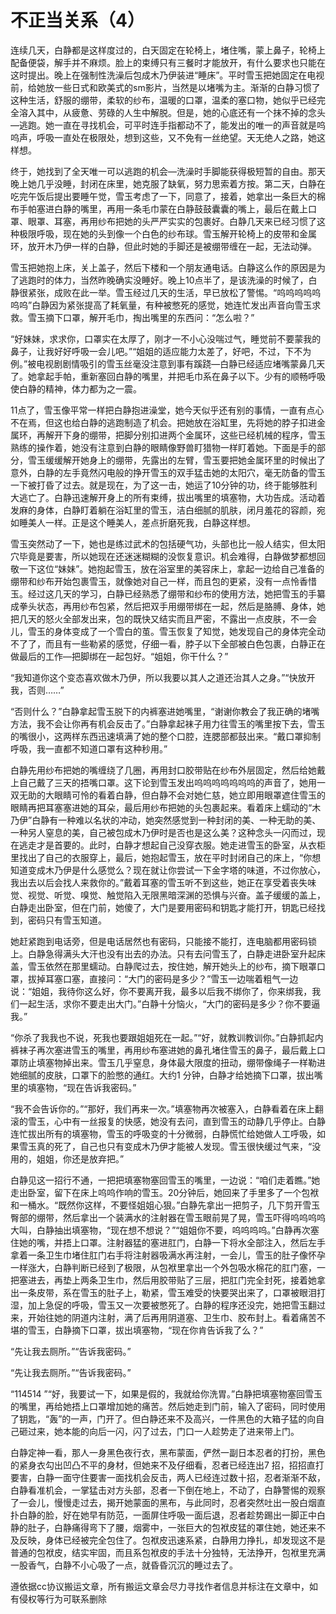 # 不正当关系（4）

连续几天，白静都是这样度过的，白天固定在轮椅上，堵住嘴，蒙上鼻子，轮椅上配备便袋，解手并不麻烦。脸上的束缚只有三餐时才能放开，有什么要求也只能在这时提出。晚上在强制性洗澡后包成木乃伊装进“睡床”。平时雪玉把她固定在电视前，给她放一些日式和欧美式的sm影片，当然是以堵嘴为主。渐渐的白静习惯了这种生活，舒服的绷带，柔软的纱布，温暖的口罩，温柔的塞口物，她似乎已经完全溶入其中，从疲惫、劳碌的人生中解脱。但是，她的心底还有一个抹不掉的念头—逃跑。她一直在寻找机会，可平时连手指都动不了，能发出的唯一的声音就是呜呜声，呼吸一直处在极限处，想到这些，又不免有一丝绝望。天无绝人之路，她这样想。

终于，她找到了全天唯一可以逃跑的机会—洗澡时手脚能获得极短暂的自由。那天晚上她几乎没睡，封闭在床里，她克服了缺氧，努力思索着方按。第二天，白静在吃完午饭后提出要睡午觉，雪玉考虑了一下，同意了，接着，她拿出一条巨大的棉布手帕塞进白静的嘴里，再用一条毛巾蒙在白静鼓鼓囊囊的嘴上，最后在戴上口罩、眼罩、耳塞，再用纱布把她的头严严实实的包裹好。白静几天来已经习惯了这种极限呼吸，现在她的头到像一个白色的纱布球。雪玉解开轮椅上的皮带和金属环，放开木乃伊一样的白静，但此时她的手脚还是被绷带缠在一起，无法动弹。

雪玉把她抱上床，关上盖子，然后下楼和一个朋友通电话。白静这么作的原因是为了逃跑时的体力，当然昨晚确实没睡好。晚上10点半了，是该洗澡的时候了，白静很紧张，成败在此一举。雪玉经过几天的生活，早已放松了警惕。“呜呜呜呜呜呜呜”白静因为紧张提高了耗氧量，有种被憋死的感觉，她连忙发出声音向雪玉求救。雪玉摘下口罩，解开毛巾，掏出嘴里的东西问：“怎么啦？”

“好妹妹，求求你，口罩实在太厚了，刚才一不小心没喘过气，睡觉前不要蒙我的鼻子，让我好好呼吸一会儿吧。”“姐姐的适应能力太差了，好吧，不过，下不为例。”被电视剧剧情吸引的雪玉丝毫没注意到事有蹊跷—白静已经适应堵嘴蒙鼻几天了。她拿起手帕，重新塞回白静的嘴里，并把毛巾系在鼻子以下。少有的顺畅呼吸使白静的精神，体力都为之一震。

11点了，雪玉像平常一样把白静抱进澡堂，她今天似乎还有别的事情，一直有点心不在焉，但这也给白静的逃跑制造了机会。把她放在浴缸里，先将她的脖子扣进金属环，再解开下身的绷带，把脚分别扣进两个金属环，这些已经机械的程序，雪玉熟练的操作着，她没有注意到白静的眼睛像野兽盯猎物一样盯着她。下面是手的部分，雪玉缓缓解开她身上的绷带，先露出的左臂，雪玉要把她金属环里的时候出了意外，白静的左手竟然闪电般的挣开雪玉的双手猛击她的太阳穴，毫无防备的雪玉一下被打昏了过去。就是现在，为了这一击，她运了10分钟的功，终于能够胜利大逃亡了。白静迅速解开身上的所有束缚，拔出嘴里的填塞物，大功告成。活动着发麻的身体，白静盯着躺在浴缸里的雪玉，洁白细腻的肌肤，闭月羞花的容颜，宛如睡美人一样。正是这个睡美人，差点折磨死我，白静这样想。

雪玉突然动了一下，她也是练过武术的包括硬气功，头部也比一般人结实，但太阳穴毕竟是要害，所以她现在还迷迷糊糊的没恢复意识。机会难得，白静做梦都想回敬一下这位“妹妹”。她抱起雪玉，放在浴室里的美容床上，拿起一边给自己准备的绷带和纱布开始包裹雪玉，就像她对自己一样，而且包的更紧，没有一点怜香惜玉。经过这几天的学习，白静已经熟悉了绷带和纱布的使用方法，她把雪玉的手纂成拳头状态，再用纱布包紧，然后把双手用绷带绑在一起，然后是胳膊、身体，她把几天的怒火全部发出来，包的既快又结实而且严密，不露出一点皮肤，不一会儿，雪玉的身体变成了一个雪白的茧。雪玉恢复了知觉，她发现自己的身体完全动不了了，而且有一些勒紧的感觉，仔细一看，脖子以下全部被白色包裹，白静正在做最后的工作—把脚绑在一起包好。“姐姐，你干什么？”

“我知道你这个变态喜欢做木乃伊，所以我要以其人之道还治其人之身。”“快放开我，否则……”

“否则什么？”白静拿起雪玉脱下的内裤塞进她嘴里，“谢谢你教会了我正确的堵嘴方法，我不会让你再有机会反击了。”白静拿起袜子用力往雪玉的嘴里按下去，雪玉的嘴很小，这两样东西迅速填满了她的整个口腔，连腮部都鼓出来。“戴口罩抑制呼吸，我一直都不知道口罩有这种秒用。”

白静先用纱布把她的嘴缠绕了几圈，再用封口胶带贴在纱布外层固定，然后给她戴上自己戴了三天的捂嘴口罩。这下论到雪玉发出呜呜呜呜呜呜呜的声音了，她用一双无助的大眼睛可怜的看着白静，但白静不会对她仁慈，她立即用眼罩遮住雪玉的眼睛再把耳塞塞进她的耳朵，最后用纱布把她的头包裹起来。看着床上蠕动的“木乃伊”白静有一种难以名状的冲动，她突然感觉到一种封闭的美、一种无助的美、一种另人窒息的美，自己被包成木乃伊时是否也是这么美？这种念头一闪而过，现在逃走才是首要的。此时，白静才想起自己没穿衣服。她走进雪玉的卧室，从衣柜里找出了自己的衣服穿上，最后，她抱起雪玉，放在平时封闭自己的床上，“你想知道变成木乃伊是什么感觉么？现在就让你尝试一下金字塔的味道，不过你放心，我出去以后会找人来救你的。”戴着耳塞的雪玉听不到这些，她正在享受着丧失味觉、视觉、听觉、嗅觉、触觉陷入无限黑暗深渊的恐惧与兴奋。盖子缓缓的盖上，白静走出卧室，但在门前，她傻了，大门是要用密码和钥匙才能打开，钥匙已经找到，密码只有雪玉知道。

她赶紧跑到电话旁，但是电话居然也有密码，只能接不能打，连电脑都用密码锁上。白静急得满头大汗也没有出去的办法。只有去问雪玉了，白静走进卧室升起床盖，雪玉依然在那里蠕动。白静爬过去，按住她，解开她头上的纱布，摘下眼罩口罩，拔掉耳塞口塞，直接问：“大门的密码是多少？”雪玉一边喘着粗气一边说：“姐姐，我待你这么好，你不要离开我，最多以后我不绑你了，你来绑我，我们一起生活，求你不要走出大门。”白静十分恼火，“大门的密码是多少？你不要逼我。”

“你杀了我我也不说，死我也要跟姐姐死在一起。”“好，就教训教训你。”白静抓起内裤袜子再次塞进雪玉的嘴里，再用纱布塞进她的鼻孔堵住雪玉的鼻子，最后戴上口罩防止填塞物掉出来。雪玉几乎窒息，身体最大限度的扭动，绷带像绳子一样勒进她细腻的皮肤，口罩下的脸憋的通红。大约1 分钟，白静才给她摘下口罩，拔出嘴里的填塞物，“现在告诉我密码。”

“我不会告诉你的。”“那好，我们再来一次。”填塞物再次被塞入，白静看着在床上翻滚的雪玉，心中有一丝报复的快感，她没有去问，直到雪玉的动静几乎停止。白静连忙拔出所有的填塞物，雪玉的呼吸变的十分微弱，白静慌忙给她做人工呼吸，如果雪玉真的死了，自己也只有变成木乃伊才能被人发现。雪玉很快缓过气来，“没用的，姐姐，你还是放弃把。”

白静见这一招行不通，一把把填塞物塞回雪玉的嘴里，一边说：“咱们走着瞧。”她走出卧室，留下在床上呜呜作响的雪玉。20分钟后，她回来了手里多了一个包袱和一桶水。“既然你这样，不要怪姐姐心狠。”白静先拿出一把剪子，几下剪开雪玉臀部的绷带，然后拿出一个装满水的注射器在雪玉眼前晃了晃，雪玉吓得呜呜呜呜大叫，白静抽出填塞物，“现在想不想说？”“姐姐你不要，呜呜呜呜。”白静再次塞住她的嘴，并捂上口罩。注射器猛的塞进肛门，白静一下将水全部注入，然后左手拿着一条卫生巾堵住肛门右手将注射器吸满水再注射，一会儿，雪玉的肚子像怀孕一样涨大，白静判断已经到了极限，从包袱里拿出一个外包吸水棉花的肛门塞，一把塞进去，再垫上两条卫生巾，然后用胶带贴了三层，把肛门完全封死，接着她拿出一条皮带，系在雪玉的肚子上，勒紧，雪玉难受的快要哭出来了，口罩被眼泪打湿，加上急促的呼吸，雪玉又一次要被憋死了。白静的程序还没完，她把雪玉翻过来，开始往她的阴道内注射，满了后再用阴道塞、卫生巾、胶布封上。看着痛苦不堪的雪玉，白静摘下口罩，拔出填塞物，“现在你肯告诉我了么？”

“先让我去厕所。”“告诉我密码。”

“先让我去厕所。”“告诉我密码。”

“114514 ”“好，我要试一下，如果是假的，我就给你洗胃。”白静把填塞物塞回雪玉的嘴里，再给她捂上口罩增加她的痛苦。然后她走到门前，输入了密码，同时使用了钥匙，“轰”的一声，门开了。但白静还来不及高兴，一件黑色的大箱子猛的向自己砸过来，她本能的向后一闪，闪了过去，门口一人趁势走了进来带上门。

白静定神一看，那人一身黑色夜行衣，黑布蒙面，俨然一副日本忍者的打扮，黑色的紧身衣勾出凹凸不平的身材，但她来不及仔细看，忍者已经连出7 招，招招直打要害，白静一面守住要害一面找机会反击，两人已经连过数十招，忍者渐渐不敌，白静看准机会，一掌猛击对方头部，忍者一下倒在地上，不动了，白静警惕的观察了一会儿，慢慢走过去，揭开她蒙面的黑布，与此同时，忍者突然吐出一股白烟直扑白静的脸，好在她早有防范，一面屏住呼吸一面后退，忍者趁势踢出一脚正中白静的肚子，白静痛得弯下了腰，烟雾中，一张巨大的包袱皮猛的罩住她，她还来不及反映，身体已经被完全包住了。包袱皮迅速系紧，白静用力挣扎，却发现这不是普通的包袱皮，结实牢固，而且系包袱皮的手法十分独特，无法挣开，包袱里充满一股香气，白静不小心吸了一点，就昏昏沉沉的睡过去了。

遵依据cc协议搬运文章，所有搬运文章会尽力寻找作者信息并标注在文章中，如有侵权等行为可联系删除